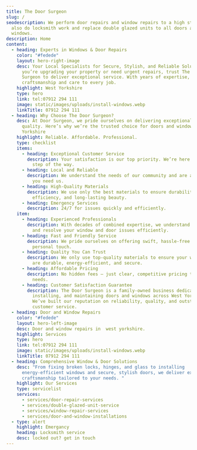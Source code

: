 ```yaml
---
title: The Door Surgeon
slug: /
seodescription: We perform door repairs and window repairs to a high standard.We
  also do locksmith work and replace double glazed units to all doors and
  windows.
description: Home
content:
  - heading: Experts in Windows & Door Repairs
    color: "#fedede"
    layout: hero-right-image
    desc: Your Local Specialists for Secure, Stylish, and Reliable Solutions Whether
      you’re upgrading your property or need urgent repairs, trust The Door
      Surgeon to deliver exceptional service. With years of expertise, we bring
      craftsmanship and care to every job.
    highlight: West Yorkshire
    type: hero
    link: tel:07912 294 111
    image: static/images/uploads/install-windows.webp
    linkTitle: 07912 294 111
  - heading: Why Choose The Door Surgeon?
    desc: At Door Surgeon, we pride ourselves on delivering exceptional service and
      quality. Here’s why we’re the trusted choice for doors and windows in West
      Yorkshire
    highlight: Reliable. Affordable. Professional.
    type: checklist
    items:
      - heading: Exceptional Customer Service
        description: Your satisfaction is our top priority. We’re here to help every
          step of the way.
      - heading: Local and Reliable
        description: We understand the needs of our community and are always nearby when
          you need us.
      - heading: High-Quality Materials
        description: We use only the best materials to ensure durability, energy
          efficiency, and long-lasting beauty.
      - heading: Emergency Services
        description: 24/7 for issues quickly and efficiently.
    item:
      - heading: Experienced Professionals
        description: With decades of combined expertise, we understand how to diagnose
          and resolve your window and door issues efficiently.
      - heading: Fast and Friendly Service
        description: We pride ourselves on offering swift, hassle-free service with a
          personal touch.
      - heading: Quality You Can Trust
        description: We only use top-quality materials to ensure your windows and doors
          are durable, energy-efficient, and secure.
      - heading: Affordable Pricing
        description: No hidden fees – just clear, competitive pricing tailored to your
          needs.
      - heading: Customer Satisfaction Guarantee
        description: The Door Surgeon is a family-owned business dedicated to repairing,
          installing, and maintaining doors and windows across West Yorkshire.
          We’ve built our reputation on reliability, quality, and outstanding
          customer service.
  - heading: Door and Window Repairs
    color: "#fedede"
    layout: hero-left-image
    desc: Door and window repairs in  west yorkshire.
    highlight: Services
    type: hero
    link: tel:07912 294 111
    image: static/images/uploads/install-windows.webp
    linkTitle: 07912 294 111
  - heading: Comprehensive Window & Door Solutions
    desc: "From fixing broken locks, hinges, and glass to installing
      energy-efficient windows and secure, stylish doors, we deliver expert
      craftsmanship tailored to your needs. "
    highlight: Our Services
    type: servicelist
    services:
      - services/door-repair-services
      - services/double-glazed-unit-service
      - services/window-repair-services
      - services/door-and-window-installations
  - type: alert
    highlight: Emergancy
    heading: Locksmith service
    desc: locked out? get in touch
---
```

